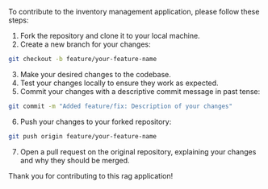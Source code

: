 To contribute to the inventory management application, please follow these steps:

1. Fork the repository and clone it to your local machine.
2. Create a new branch for your changes:
  ```bash
  git checkout -b feature/your-feature-name
  ```
3. Make your desired changes to the codebase.
4. Test your changes locally to ensure they work as expected.
5. Commit your changes with a descriptive commit message in past tense:
  ```bash
  git commit -m "Added feature/fix: Description of your changes"
  ```
6. Push your changes to your forked repository:
  ```bash
  git push origin feature/your-feature-name
  ```
7. Open a pull request on the original repository, explaining your changes and why they should be merged.

Thank you for contributing to this rag application!